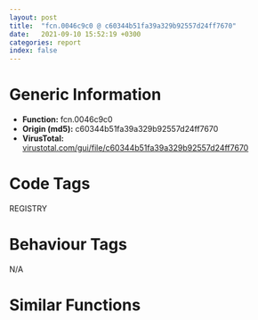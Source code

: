```yaml
---
layout: post
title:  "fcn.0046c9c0 @ c60344b51fa39a329b92557d24ff7670"
date:   2021-09-10 15:52:19 +0300
categories: report
index: false
---
```


# Generic Information
- **Function:** fcn.0046c9c0
- **Origin (md5):** c60344b51fa39a329b92557d24ff7670
- **VirusTotal:** [virustotal.com/gui/file/c60344b51fa39a329b92557d24ff7670][virustotal_ref]

# Code Tags
<span class="tag" id="REGISTRY">REGISTRY</span>


# Behaviour Tags
<span class="bhv-tag" id="na">N/A</span>

# Similar Functions
<script type="text/javascript" src="https://www.gstatic.com/charts/loader.js"></script>
<script type="text/javascript">

    google.charts.load('current', {'packages':['corechart']});
    google.charts.setOnLoadCallback(drawChart);

    function drawChart() {
    var data = new google.visualization.DataTable();
        data.addColumn('number', 'X');
        data.addColumn('number', 'Y');
        data.addColumn({type: 'string', role: 'tooltip', 'p': {'html': true}});
        data.addColumn({'type': 'string', 'role': 'style'});
        
        data.addRows([
    [101.92048645019531, -15.943992614746094, '<b><a href="/report/fcn.0046c9c0@c60344b51fa39a329b92557d24ff7670">fcn.0046c9c0</a><br>@c60344b51fa39a329b92557d24ff7670</b><br>push ebp<br>mov ebp, esp<br>push 0xffffffffffffffff<br>push 0x5aad3e<br>mov eax, dword<br>push eax<br>sub esp, 0x45c<br>mov eax, dword[0x5ffcc0]<br>xor eax, ebp<br>mov dword[ebp-0x3c], eax<br>push eax<br>lea eax, [ebp-0xc]<br>mov dword<br>mov dword[ebp-0x454], ecx<br>mov dword[ebp-0x450], 0<br>mov dword[ebp-4], 0<br>lea ecx, [ebp-0x28]<br>call fcn.00410600<br>mov byte[ebp-4], 1<br>push ecx<br>mov ecx, esp<br>mov dword[ebp-0x444], esp<br>push 0x5cecf0<br>call fcn.0040f880<br>mov dword[ebp-0x458], eax<br>mov eax, dword[ebp-0x458]<br>mov dword[ebp-0x45c], eax<br>mov byte[ebp-4], 2<br>push ecx<br>mov ecx, esp<br>mov dword[ebp-0x448], esp<br>lea edx, [ebp+0xc]<br>push edx<br>call fcn.0040f860<br>mov dword[ebp-0x460], eax<br>lea eax, [ebp-0x28]<br>push eax<br>mov byte[ebp-4], 1<br>call fcn.00403e70<br>add esp, 0xc<br>lea ecx, [ebp-0x28]<br>call fcn.00472e10<br>cmp eax, 4<br>je 0x46caab<br>push 0x5cecf4<br>mov ecx, dword[ebp+8]<br>call fcn.0040f880<br>mov ecx, dword[ebp-0x450]<br>or ecx, 1<br>mov dword[ebp-0x450], ecx<br>mov byte[ebp-4], 0<br>lea ecx, [ebp-0x28]<br>call fcn.00410770<br>mov dword[ebp-4], 0xffffffff<br>lea ecx, [ebp+0xc]<br>call fcn.00410950<br>mov eax, dword[ebp+8]<br>jmp 0x46cccc<br>push 0<br>lea ecx, [ebp-0x28]<br>call fcn.004107e0<br>push ecx<br>mov ecx, esp<br>mov dword[ebp-0x44c], esp<br>push eax<br>call fcn.0040f860<br>mov dword[ebp-0x464], eax<br>call fcn.0045d8d0<br>add esp, 4<br>mov dword[ebp-0x468], eax<br>mov edx, dword[ebp-0x468]<br>mov dword[ebp-0x2c], edx<br>cmp dword[ebp-0x2c], 0<br>jne 0x46cb26<br>push 0x5cecf8<br>mov ecx, dword[ebp+8]<br>call fcn.0040f880<br>mov eax, dword[ebp-0x450]<br>or eax, 1<br>mov dword[ebp-0x450], eax<br>mov byte[ebp-4], 0<br>lea ecx, [ebp-0x28]<br>call fcn.00410770<br>mov dword[ebp-4], 0xffffffff<br>lea ecx, [ebp+0xc]<br>call fcn.00410950<br>mov eax, dword[ebp+8]<br>jmp 0x46cccc<br>lea ecx, [ebp-0x10]<br>push ecx<br>push 1<br>lea ecx, [ebp-0x28]<br>call fcn.004107e0<br>mov ecx, eax<br>call fcn.00453f10<br>push eax<br>mov edx, dword[ebp-0x2c]<br>push edx<br>call dword[sym.imp.ADVAPI32.dll_RegOpenKeyW]<br>test eax, eax<br>jne 0x46cc88<br>xor eax, eax<br>mov word[ebp-0x43c], ax<br>push 0x3fe<br>push 0<br>lea ecx, [ebp-0x43a]<br>push ecx<br>call fcn.0057a180<br>add esp, 0xc<br>mov dword[ebp-0x34], 0x400<br>push 3<br>lea ecx, [ebp-0x28]<br>call fcn.004107e0<br>mov ecx, eax<br>call fcn.00453f10<br>push eax<br>call fcn.00571b14<br>add esp, 4<br>mov dword[ebp-0x30], eax<br>push 2<br>lea ecx, [ebp-0x28]<br>call fcn.004107e0<br>push eax<br>lea ecx, [ebp-0x38]<br>call fcn.0040f860<br>mov byte[ebp-4], 3<br>push 0x5cecfc<br>lea edx, [ebp-0x38]<br>push edx<br>call fcn.00410200<br>add esp, 8<br>movzx eax, al<br>test eax, eax<br>je 0x46cbcd<br>push 0x5ced00<br>lea ecx, [ebp-0x38]<br>call fcn.0040f9a0<br>lea ecx, [ebp-0x34]<br>push ecx<br>lea edx, [ebp-0x43c]<br>push edx<br>lea eax, [ebp-0x30]<br>push eax<br>push 0<br>lea ecx, [ebp-0x38]<br>call fcn.00453f10<br>push eax<br>mov ecx, dword[ebp-0x10]<br>push ecx<br>call dword[sym.imp.ADVAPI32.dll_RegQueryValueExW]<br>test eax, eax<br>jne 0x46cc7c<br>lea ecx, [ebp-0x440]<br>call fcn.00421860<br>mov byte[ebp-4], 4<br>lea edx, [ebp-0x43c]<br>push edx<br>push 0x5ced04<br>lea eax, [ebp-0x440]<br>push eax<br>call fcn.00415100<br>add esp, 0xc<br>lea ecx, [ebp-0x440]<br>push ecx<br>mov ecx, dword[ebp+8]<br>call fcn.0040f860<br>mov edx, dword[ebp-0x450]<br>or edx, 1<br>mov dword[ebp-0x450], edx<br>mov byte[ebp-4], 3<br>lea ecx, [ebp-0x440]<br>call fcn.00410950<br>mov byte[ebp-4], 1<br>lea ecx, [ebp-0x38]<br>call fcn.00410950<br>mov byte[ebp-4], 0<br>lea ecx, [ebp-0x28]<br>call fcn.00410770<br>mov dword[ebp-4], 0xffffffff<br>lea ecx, [ebp+0xc]<br>call fcn.00410950<br>mov eax, dword[ebp+8]<br>jmp 0x46cccc<br>mov byte[ebp-4], 1<br>lea ecx, [ebp-0x38]<br>call fcn.00410950<br>mov eax, dword[ebp-0x10]<br>push eax<br>call dword[sym.imp.ADVAPI32.dll_RegCloseKey]<br>push 0x5ced0c<br>mov ecx, dword[ebp+8]<br>call fcn.0040f880<br>mov ecx, dword[ebp-0x450]<br>or ecx, 1<br>mov dword[ebp-0x450], ecx<br>mov byte[ebp-4], 0<br>lea ecx, [ebp-0x28]<br>call fcn.00410770<br>mov dword[ebp-4], 0xffffffff<br>lea ecx, [ebp+0xc]<br>call fcn.00410950<br>mov eax, dword[ebp+8]<br>mov ecx, dword[ebp-0xc]<br>mov dword<br>pop ecx<br>mov ecx, dword[ebp-0x3c]<br>xor ecx, ebp<br>call fcn.005713ed<br>mov esp, ebp<br>pop ebp<br>ret 8<br><eoc> ', 'point { fill-color: #e0440e; }'],
[-101.4115219116211, -83.37708282470703, '<b><a href="/report/fcn.00436390@c60344b51fa39a329b92557d24ff7670">fcn.00436390</a><br>@c60344b51fa39a329b92557d24ff7670</b><br>push ebp<br>mov ebp, esp<br>push 0xffffffffffffffff<br>push 0x5b4a37<br>mov eax, dword<br>push eax<br>sub esp, 0x364<br>mov eax, dword[0x5ffcc0]<br>xor eax, ebp<br>mov dword[ebp-0x10], eax<br>push eax<br>lea eax, [ebp-0xc]<br>mov dword<br>mov dword[ebp-0x310], ecx<br>mov dword[ebp-4], 0<br>mov dword[ebp-0x34], 0x104<br>xor eax, eax<br>mov word[ebp-0x24c], ax<br>push 0x206<br>push 0<br>lea ecx, [ebp-0x24a]<br>push ecx<br>call fcn.0057a180<br>add esp, 0xc<br>mov byte[ebp-0x3d], 0<br>lea edx, [ebp-0x38]<br>push edx<br>push 0xf003f<br>push 0<br>push str.SOFTWAREMicrosoftWindowsCurrentVersionApp_Paths360Chrome.exe<br>push reloc.OLEAUT32.dll_SysReAllocString<br>call dword[sym.imp.ADVAPI32.dll_RegOpenKeyExW]<br>test eax, eax<br>jne 0x436431<br>lea eax, [ebp-0x34]<br>push eax<br>lea ecx, [ebp-0x24c]<br>push ecx<br>push 0<br>push 0<br>push str.Path<br>mov edx, dword[ebp-0x38]<br>push edx<br>call dword[sym.imp.ADVAPI32.dll_RegQueryValueExW]<br>jmp 0x43646e<br>lea eax, [ebp-0x38]<br>push eax<br>push 0xf003f<br>push 0<br>push str.Software_Microsoft_Windows_CurrentVersion_Uninstall_360Chrome<br>push 0x80000001<br>call dword[sym.imp.ADVAPI32.dll_RegOpenKeyExW]<br>test eax, eax<br>jne 0x43646e<br>lea ecx, [ebp-0x34]<br>push ecx<br>lea edx, [ebp-0x24c]<br>push edx<br>push 0<br>push 0<br>push str.InstallLocation<br>mov eax, dword[ebp-0x38]<br>push eax<br>call dword[sym.imp.ADVAPI32.dll_RegQueryValueExW]<br>lea ecx, [ebp-0x24c]<br>push ecx<br>lea ecx, [ebp-0x3c]<br>call fcn.0040f880<br>mov byte[ebp-4], 1<br>lea ecx, [ebp-0x3c]<br>call fcn.00410410<br>movzx edx, al<br>test edx, edx<br>je 0x4364bd<br>mov byte[ebp-0x2a1], 0<br>mov byte[ebp-4], 0<br>lea ecx, [ebp-0x3c]<br>call fcn.00410950<br>mov dword[ebp-4], 0xffffffff<br>lea ecx, [ebp+8]<br>call fcn.004221d0<br>mov al, byte[ebp-0x2a1]<br>jmp 0x436aa0<br>push 0x5c<br>lea ecx, [ebp-0x3c]<br>call fcn.0040fe30<br>add eax, 1<br>push eax<br>lea eax, [ebp-0x2a8]<br>push eax<br>lea ecx, [ebp-0x3c]<br>call fcn.0040ffc0<br>mov dword[ebp-0x314], eax<br>mov ecx, dword[ebp-0x314]<br>mov dword[ebp-0x318], ecx<br>mov byte[ebp-4], 2<br>mov edx, dword[ebp-0x318]<br>push edx<br>lea ecx, [ebp-0x3c]<br>call fcn.0040f980<br>mov byte[ebp-4], 1<br>lea ecx, [ebp-0x2a8]<br>call fcn.00410950<br>push str.User_DataDefaultTop_Sites<br>lea ecx, [ebp-0x3c]<br>call fcn.00410280<br>push ecx<br>mov ecx, esp<br>mov dword[ebp-0x2ac], esp<br>lea eax, [ebp-0x3c]<br>push eax<br>call fcn.0040f860<br>mov dword[ebp-0x31c], eax<br>call fcn.00528e50<br>add esp, 4<br>mov dword[ebp-0x320], eax<br>cmp dword[ebp-0x320], 0<br>jne 0x436577<br>mov byte[ebp-0x2ad], 0<br>mov byte[ebp-4], 0<br>lea ecx, [ebp-0x3c]<br>call fcn.00410950<br>mov dword[ebp-4], 0xffffffff<br>lea ecx, [ebp+8]<br>call fcn.004221d0<br>mov al, byte[ebp-0x2ad]<br>jmp 0x436aa0<br>lea ecx, [ebp-0x30]<br>call fcn.00456360<br>mov byte[ebp-4], 3<br>lea ecx, [ebp-0x3c]<br>call fcn.00410390<br>push eax<br>lea ecx, [ebp-0x2cc]<br>call fcn.00402060<br>mov byte[ebp-4], 4<br>lea ecx, [ebp-0x2cc]<br>push ecx<br>lea ecx, [ebp-0x30]<br>call fcn.004563f0<br>movzx edx, al<br>neg edx<br>sbb edx, edx<br>add edx, 1<br>mov byte[ebp-0x2ae], dl<br>mov byte[ebp-4], 3<br>lea ecx, [ebp-0x2cc]<br>call fcn.004020a0<br>movzx eax, byte[ebp-0x2ae]<br>test eax, eax<br>je 0x436617<br>push 0xffffffffffffffff<br>lea ecx, [ebp-0x3c]<br>call fcn.00410430<br>mov byte[ebp-0x2cd], 0<br>mov byte[ebp-4], 1<br>lea ecx, [ebp-0x30]<br>call fcn.00456390<br>mov byte[ebp-4], 0<br>lea ecx, [ebp-0x3c]<br>call fcn.00410950<br>mov dword[ebp-4], 0xffffffff<br>lea ecx, [ebp+8]<br>call fcn.004221d0<br>mov al, byte[ebp-0x2cd]<br>jmp 0x436aa0<br>push 0xffffffffffffffff<br>lea ecx, [ebp-0x3c]<br>call fcn.00410430<br>mov dword[ebp-0x250], 0<br>jmp 0x43663c<br>mov ecx, dword[ebp-0x250]<br>add ecx, 1<br>mov dword[ebp-0x250], ecx<br>lea ecx, [ebp+8]<br>call fcn.00422220<br>cmp dword[ebp-0x250], eax<br>jae 0x436a64<br>cmp dword[ebp-0x250], 0xc<br>jge 0x436a64<br>mov edx, dword[ebp-0x250]<br>push edx<br>lea ecx, [ebp+8]<br>call fcn.00422240<br>add eax, 0x38<br>mov ecx, eax<br>call fcn.004020c0<br>push ecx<br>mov ecx, esp<br>mov dword[ebp-0x2d4], esp<br>push eax<br>call fcn.0040f880<br>mov dword[ebp-0x324], eax<br>call fcn.00528e50<br>add esp, 4<br>mov dword[ebp-0x328], eax<br>cmp dword[ebp-0x328], 0<br>jne 0x4366db<br>mov byte[ebp-0x2d5], 0<br>mov byte[ebp-4], 1<br>lea ecx, [ebp-0x30]<br>call fcn.00456390<br>mov byte[ebp-4], 0<br>lea ecx, [ebp-0x3c]<br>call fcn.00410950<br>mov dword[ebp-4], 0xffffffff<br>lea ecx, [ebp+8]<br>call fcn.004221d0<br>mov al, byte[ebp-0x2d5]<br>jmp 0x436aa0<br>lea ecx, [ebp-0x264]<br>call fcn.0055a97b<br>mov byte[ebp-4], 5<br>push 0<br>push 0x8000<br>mov eax, dword[ebp-0x250]<br>push eax<br>lea ecx, [ebp+8]<br>call fcn.00422240<br>add eax, 0x38<br>mov ecx, eax<br>call fcn.004020c0<br>push eax<br>lea ecx, [ebp-0x264]<br>call fcn.0055ad62<br>lea ecx, [ebp-0x264]<br>call fcn.0055a866<br>mov dword[ebp-0x254], eax<br>mov ecx, dword[ebp-0x254]<br>add ecx, 1<br>push ecx<br>call fcn.00552374<br>add esp, 4<br>mov dword[ebp-0x2dc], eax<br>mov edx, dword[ebp-0x2dc]<br>mov dword[ebp-0x268], edx<br>mov eax, dword[ebp-0x254]<br>add eax, 1<br>push eax<br>push 0<br>mov ecx, dword[ebp-0x268]<br>push ecx<br>call fcn.0057a180<br>add esp, 0xc<br>mov edx, dword[ebp-0x268]<br>add edx, dword[ebp-0x254]<br>mov byte[edx], 0<br>mov eax, dword[ebp-0x254]<br>push eax<br>mov ecx, dword[ebp-0x268]<br>push ecx<br>lea ecx, [ebp-0x264]<br>call fcn.0055a66f<br>lea ecx, [ebp-0x264]<br>call fcn.0055a915<br>mov eax, dword[ebp-0x250]<br>lea ecx, [ebp-0x2a0]<br>call fcn.00527e40<br>mov byte[ebp-4], 6<br>lea ecx, [ebp-0x284]<br>call fcn.00402030<br>mov byte[ebp-4], 7<br>push str.delete_from_prefersite_where_pos<br>lea ecx, [ebp-0x284]<br>call fcn.00421ff0<br>lea edx, [ebp-0x2a0]<br>push edx<br>lea ecx, [ebp-0x284]<br>call fcn.00437390<br>lea eax, [ebp-0x284]<br>push eax<br>lea ecx, [ebp-0x30]<br>call fcn.00456560<br>mov ecx, dword[ebp-0x250]<br>push ecx<br>lea ecx, [ebp+8]<br>call fcn.00422240<br>add eax, 0x1c<br>sub esp, 0x1c<br>mov ecx, esp<br>mov dword[ebp-0x2e0], esp<br>push eax<br>call fcn.004028c0<br>mov dword[ebp-0x32c], eax<br>mov edx, dword[ebp-0x32c]<br>mov dword[ebp-0x330], edx<br>mov byte[ebp-4], 8<br>mov eax, dword[ebp-0x250]<br>push eax<br>lea ecx, [ebp+8]<br>call fcn.00422240<br>sub esp, 0x1c<br>mov ecx, esp<br>mov dword[ebp-0x2e4], esp<br>push eax<br>call fcn.004028c0<br>mov dword[ebp-0x334], eax<br>mov ecx, dword[ebp-0x334]<br>mov dword[ebp-0x338], ecx<br>mov byte[ebp-4], 9<br>sub esp, 0x1c<br>mov ecx, esp<br>mov dword[ebp-0x2e8], esp<br>push str.prefersite<br>call fcn.00402060<br>mov dword[ebp-0x33c], eax<br>mov edx, dword[ebp-0x33c]<br>mov dword[ebp-0x340], edx<br>mov byte[ebp-4], 0xa<br>sub esp, 0x1c<br>mov ecx, esp<br>mov dword[ebp-0x2ec], esp<br>push 0x5d6184<br>call fcn.00402060<br>mov dword[ebp-0x344], eax<br>mov eax, dword[ebp-0x344]<br>mov dword[ebp-0x348], eax<br>mov byte[ebp-4], 0xb<br>sub esp, 0x1c<br>mov ecx, esp<br>mov dword[ebp-0x2f0], esp<br>lea edx, [ebp-0x2a0]<br>push edx<br>call fcn.004028c0<br>mov dword[ebp-0x34c], eax<br>mov eax, dword[ebp-0x254]<br>push eax<br>mov ecx, dword[ebp-0x268]<br>push ecx<br>mov byte[ebp-4], 7<br>lea ecx, [ebp-0x30]<br>call fcn.00456680<br>push 0x5d6190<br>lea ecx, [ebp-0x284]<br>call fcn.00421ff0<br>lea edx, [ebp-0x2a0]<br>push edx<br>lea ecx, [ebp-0x284]<br>call fcn.00437390<br>lea eax, [ebp-0x284]<br>push eax<br>lea ecx, [ebp-0x30]<br>call fcn.00456560<br>mov ecx, dword[ebp-0x250]<br>push ecx<br>lea ecx, [ebp+8]<br>call fcn.00422240<br>add eax, 0x1c<br>sub esp, 0x1c<br>mov ecx, esp<br>mov dword[ebp-0x2f4], esp<br>push eax<br>call fcn.004028c0<br>mov dword[ebp-0x350], eax<br>mov edx, dword[ebp-0x350]<br>mov dword[ebp-0x354], edx<br>mov byte[ebp-4], 0xc<br>mov eax, dword[ebp-0x250]<br>push eax<br>lea ecx, [ebp+8]<br>call fcn.00422240<br>sub esp, 0x1c<br>mov ecx, esp<br>mov dword[ebp-0x2f8], esp<br>push eax<br>call fcn.004028c0<br>mov dword[ebp-0x358], eax<br>mov ecx, dword[ebp-0x358]<br>mov dword[ebp-0x35c], ecx<br>mov byte[ebp-4], 0xd<br>sub esp, 0x1c<br>mov ecx, esp<br>mov dword[ebp-0x2fc], esp<br>push str.thumbnails<br>call fcn.00402060<br>mov dword[ebp-0x360], eax<br>mov edx, dword[ebp-0x360]<br>mov dword[ebp-0x364], edx<br>mov byte[ebp-4], 0xe<br>sub esp, 0x1c<br>mov ecx, esp<br>mov dword[ebp-0x300], esp<br>push str.url_rank<br>call fcn.00402060<br>mov dword[ebp-0x368], eax<br>mov eax, dword[ebp-0x368]<br>mov dword[ebp-0x36c], eax<br>mov byte[ebp-4], 0xf<br>sub esp, 0x1c<br>mov ecx, esp<br>mov dword[ebp-0x304], esp<br>lea edx, [ebp-0x2a0]<br>push edx<br>call fcn.004028c0<br>mov dword[ebp-0x370], eax<br>mov eax, dword[ebp-0x254]<br>push eax<br>mov ecx, dword[ebp-0x268]<br>push ecx<br>mov byte[ebp-4], 7<br>lea ecx, [ebp-0x30]<br>call fcn.00456680<br>mov edx, dword[ebp-0x268]<br>mov dword[ebp-0x308], edx<br>mov eax, dword[ebp-0x308]<br>push eax<br>call fcn.00552369<br>add esp, 4<br>mov byte[ebp-4], 6<br>lea ecx, [ebp-0x284]<br>call fcn.004020a0<br>mov byte[ebp-4], 5<br>lea ecx, [ebp-0x2a0]<br>call fcn.004020a0<br>mov byte[ebp-4], 3<br>lea ecx, [ebp-0x264]<br>call fcn.0055aa56<br>jmp 0x43662d<br>lea ecx, [ebp-0x30]<br>call fcn.00456500<br>mov byte[ebp-0x309], 1<br>mov byte[ebp-4], 1<br>lea ecx, [ebp-0x30]<br>call fcn.00456390<br>mov byte[ebp-4], 0<br>lea ecx, [ebp-0x3c]<br>call fcn.00410950<br>mov dword[ebp-4], 0xffffffff<br>lea ecx, [ebp+8]<br>call fcn.004221d0<br>mov al, byte[ebp-0x309]<br>mov ecx, dword[ebp-0xc]<br>mov dword<br>pop ecx<br>mov ecx, dword[ebp-0x10]<br>xor ecx, ebp<br>call fcn.005713ed<br>mov esp, ebp<br>pop ebp<br>ret 0x18<br><eoc> ', 'null'],
[-10.70168685913086, -16.625333786010742, '<b><a href="/report/fcn.00420360@c60344b51fa39a329b92557d24ff7670">fcn.00420360</a><br>@c60344b51fa39a329b92557d24ff7670</b><br>push ebp<br>mov ebp, esp<br>push 0xffffffffffffffff<br>push 0x5b5228<br>mov eax, dword<br>push eax<br>sub esp, 0x2e4<br>mov eax, dword[0x5ffcc0]<br>xor eax, ebp<br>mov dword[ebp-0x64], eax<br>push eax<br>lea eax, [ebp-0xc]<br>mov dword<br>mov dword[ebp-0x2a8], ecx<br>mov dword[ebp-0x30], 0x104<br>xor eax, eax<br>mov word[ebp-0x26c], ax<br>push 0x206<br>push 0<br>lea ecx, [ebp-0x26a]<br>push ecx<br>call fcn.0057a180<br>add esp, 0xc<br>mov byte[ebp-0x41], 0<br>lea edx, [ebp-0x38]<br>push edx<br>push 0xf003f<br>push 0<br>push str.SOFTWAREMicrosoftWindowsCurrentVersionApp_Paths360chrome.exe<br>push reloc.OLEAUT32.dll_SysReAllocString<br>call dword[sym.imp.ADVAPI32.dll_RegOpenKeyExW]<br>test eax, eax<br>jne 0x4203fa<br>lea eax, [ebp-0x30]<br>push eax<br>lea ecx, [ebp-0x26c]<br>push ecx<br>push 0<br>push 0<br>push str.Path<br>mov edx, dword[ebp-0x38]<br>push edx<br>call dword[sym.imp.ADVAPI32.dll_RegQueryValueExW]<br>jmp 0x420437<br>lea eax, [ebp-0x38]<br>push eax<br>push 0xf003f<br>push 0<br>push str.Software_Microsoft_Windows_CurrentVersion_Uninstall_360chrome<br>push 0x80000001<br>call dword[sym.imp.ADVAPI32.dll_RegOpenKeyExW]<br>test eax, eax<br>jne 0x420437<br>lea ecx, [ebp-0x30]<br>push ecx<br>lea edx, [ebp-0x26c]<br>push edx<br>push 0<br>push 0<br>push str.InstallLocation<br>mov eax, dword[ebp-0x38]<br>push eax<br>call dword[sym.imp.ADVAPI32.dll_RegQueryValueExW]<br>lea ecx, [ebp-0x26c]<br>push ecx<br>lea ecx, [ebp-0x40]<br>call fcn.0040f880<br>mov dword[ebp-4], 0<br>lea ecx, [ebp-0x40]<br>call fcn.00410410<br>movzx edx, al<br>test edx, edx<br>je 0x420481<br>mov al, byte[ebp-0x41]<br>mov byte[ebp-0x279], al<br>mov dword[ebp-4], 0xffffffff<br>lea ecx, [ebp-0x40]<br>call fcn.00410950<br>mov al, byte[ebp-0x279]<br>jmp 0x420900<br>mov ecx, dword[ebp-0x2a8]<br>mov byte[ecx+5], 1<br>push 0x5c<br>lea ecx, [ebp-0x40]<br>call fcn.0040fe30<br>add eax, 1<br>push eax<br>lea edx, [ebp-0x280]<br>push edx<br>lea ecx, [ebp-0x40]<br>call fcn.0040ffc0<br>mov dword[ebp-0x2ac], eax<br>mov eax, dword[ebp-0x2ac]<br>mov dword[ebp-0x2b0], eax<br>mov byte[ebp-4], 1<br>mov ecx, dword[ebp-0x2b0]<br>push ecx<br>lea ecx, [ebp-0x40]<br>call fcn.0040f980<br>mov byte[ebp-4], 0<br>lea ecx, [ebp-0x280]<br>call fcn.00410950<br>push str.User<br>lea ecx, [ebp-0x40]<br>call fcn.0040fa60<br>push 0x5d83f0<br>lea ecx, [ebp-0x40]<br>call fcn.0040fa60<br>push 0x5d83f4<br>lea ecx, [ebp-0x40]<br>call fcn.0040fa60<br>push str.Default<br>lea ecx, [ebp-0x40]<br>call fcn.0040fa60<br>lea ecx, [ebp-0x60]<br>call fcn.00421860<br>mov byte[ebp-4], 2<br>lea ecx, [ebp-0x24]<br>call fcn.0055b1e0<br>mov byte[ebp-4], 3<br>lea ecx, [ebp-0x3c]<br>call fcn.00421860<br>mov byte[ebp-4], 4<br>lea ecx, [ebp-0x5c]<br>call fcn.00410600<br>mov byte[ebp-4], 5<br>mov dword[ebp-0x2c], 0<br>push str.Cache<br>lea ecx, [ebp-0x3c]<br>call fcn.0040f9a0<br>mov edx, dword[ebp-0x40]<br>push edx<br>push str._s_*.*<br>lea eax, [ebp-0x60]<br>push eax<br>call fcn.00415100<br>add esp, 0xc<br>push 0<br>lea ecx, [ebp-0x60]<br>call fcn.00453f10<br>push eax<br>lea ecx, [ebp-0x24]<br>call fcn.0055b278<br>mov dword[ebp-0x28], eax<br>cmp dword[ebp-0x28], 0<br>je 0x420650<br>lea ecx, [ebp-0x24]<br>call fcn.0055b032<br>mov dword[ebp-0x28], eax<br>lea ecx, [ebp-0x24]<br>call fcn.0041ae00<br>test eax, eax<br>je 0x42064b<br>lea ecx, [ebp-0x24]<br>call fcn.0055b1a1<br>test eax, eax<br>je 0x4205b2<br>jmp 0x42057f<br>lea ecx, [ebp-0x270]<br>push ecx<br>lea ecx, [ebp-0x24]<br>call fcn.0055b508<br>mov byte[ebp-4], 6<br>lea ecx, [ebp-0x3c]<br>call fcn.00453f10<br>push eax<br>lea ecx, [ebp-0x270]<br>call fcn.0040fb00<br>test eax, eax<br>jne 0x4205f0<br>mov byte[ebp-4], 5<br>lea ecx, [ebp-0x270]<br>call fcn.00410950<br>jmp 0x420650<br>lea edx, [ebp-0x284]<br>push edx<br>lea ecx, [ebp-0x24]<br>call fcn.0055b508<br>mov dword[ebp-0x2b4], eax<br>mov eax, dword[ebp-0x2b4]<br>mov dword[ebp-0x2b8], eax<br>mov byte[ebp-4], 7<br>mov ecx, dword[ebp-0x2b8]<br>push ecx<br>lea ecx, [ebp-0x5c]<br>call fcn.00410810<br>mov byte[ebp-4], 6<br>lea ecx, [ebp-0x284]<br>call fcn.00410950<br>mov edx, dword[ebp-0x2c]<br>add edx, 1<br>mov dword[ebp-0x2c], edx<br>mov byte[ebp-4], 5<br>lea ecx, [ebp-0x270]<br>call fcn.00410950<br>jmp 0x42057f<br>lea ecx, [ebp-0x34]<br>call fcn.00421860<br>mov byte[ebp-4], 8<br>push str.Favicons_<br>lea ecx, [ebp-0x34]<br>call fcn.0040f9a0<br>push 0x5d8430<br>lea ecx, [ebp-0x34]<br>call fcn.0040fa60<br>push 0x5d8434<br>lea ecx, [ebp-0x34]<br>call fcn.0040fa60<br>push 0x5d8438<br>lea ecx, [ebp-0x34]<br>call fcn.0040fa60<br>push 0x5d843c<br>lea ecx, [ebp-0x34]<br>call fcn.0040fa60<br>push 0x5d8440<br>lea ecx, [ebp-0x34]<br>call fcn.0040fa60<br>push 0x5d8444<br>lea ecx, [ebp-0x34]<br>call fcn.0040fa60<br>push 0x5d8448<br>lea ecx, [ebp-0x34]<br>call fcn.0040fa60<br>mov dword[ebp-0x274], 0<br>jmp 0x4206df<br>mov eax, dword[ebp-0x274]<br>add eax, 1<br>mov dword[ebp-0x274], eax<br>mov ecx, dword[ebp-0x274]<br>cmp ecx, dword[ebp-0x2c]<br>jge 0x420811<br>lea edx, [ebp-0x40]<br>push edx<br>lea ecx, [ebp-0x278]<br>call fcn.0040f860<br>mov byte[ebp-4], 9<br>push 0x5d844c<br>lea ecx, [ebp-0x278]<br>call fcn.00410280<br>mov eax, dword[ebp-0x274]<br>push eax<br>lea ecx, [ebp-0x5c]<br>call fcn.004107e0<br>push eax<br>lea ecx, [ebp-0x278]<br>call fcn.004102b0<br>push 0x5d8450<br>lea ecx, [ebp-0x278]<br>call fcn.00410280<br>push ecx<br>mov ecx, esp<br>mov dword[ebp-0x288], esp<br>lea edx, [ebp-0x278]<br>push edx<br>call fcn.0040f860<br>mov dword[ebp-0x2bc], eax<br>call fcn.00528e50<br>add esp, 4<br>mov dword[ebp-0x2c0], eax<br>cmp dword[ebp-0x2c0], 0<br>je 0x4207fd<br>push ecx<br>mov ecx, esp<br>mov dword[ebp-0x28c], esp<br>lea eax, [ebp-0x34]<br>push eax<br>call fcn.0040f860<br>mov dword[ebp-0x2c4], eax<br>mov ecx, dword[ebp-0x2c4]<br>mov dword[ebp-0x2c8], ecx<br>mov byte[ebp-4], 0xa<br>sub esp, 0x18<br>mov ecx, esp<br>mov dword[ebp-0x290], esp<br>mov edx, dword[ebp+8]<br>push edx<br>call fcn.004220d0<br>mov dword[ebp-0x2cc], eax<br>mov eax, dword[ebp-0x2cc]<br>mov dword[ebp-0x2d0], eax<br>mov byte[ebp-4], 0xb<br>push ecx<br>mov ecx, esp<br>mov dword[ebp-0x294], esp<br>lea edx, [ebp-0x278]<br>push edx<br>call fcn.0040f860<br>mov dword[ebp-0x2d4], eax<br>mov byte[ebp-4], 9<br>mov ecx, dword[ebp-0x2a8]<br>call fcn.0041e430<br>mov byte[ebp-0x2d5], al<br>mov al, byte[ebp-0x2d5]<br>mov byte[ebp-0x41], al<br>mov byte[ebp-4], 8<br>lea ecx, [ebp-0x278]<br>call fcn.00410950<br>jmp 0x4206d0<br>push str._Bookmarks<br>lea ecx, [ebp-0x40]<br>call fcn.00410280<br>push ecx<br>mov ecx, esp<br>mov dword[ebp-0x298], esp<br>lea edx, [ebp-0x34]<br>push edx<br>call fcn.0040f860<br>mov dword[ebp-0x2dc], eax<br>mov eax, dword[ebp-0x2dc]<br>mov dword[ebp-0x2e0], eax<br>mov byte[ebp-4], 0xc<br>sub esp, 0x18<br>mov ecx, esp<br>mov dword[ebp-0x29c], esp<br>mov edx, dword[ebp+8]<br>push edx<br>call fcn.004220d0<br>mov dword[ebp-0x2e4], eax<br>mov eax, dword[ebp-0x2e4]<br>mov dword[ebp-0x2e8], eax<br>mov byte[ebp-4], 0xd<br>push ecx<br>mov ecx, esp<br>mov dword[ebp-0x2a0], esp<br>lea edx, [ebp-0x40]<br>push edx<br>call fcn.0040f860<br>mov dword[ebp-0x2ec], eax<br>mov byte[ebp-4], 8<br>mov ecx, dword[ebp-0x2a8]<br>call fcn.0041e430<br>mov byte[ebp-0x2ed], al<br>mov al, byte[ebp-0x2ed]<br>mov byte[ebp-0x41], al<br>mov cl, byte[ebp-0x41]<br>mov byte[ebp-0x2a1], cl<br>mov byte[ebp-4], 5<br>lea ecx, [ebp-0x34]<br>call fcn.00410950<br>mov byte[ebp-4], 4<br>lea ecx, [ebp-0x5c]<br>call fcn.00410770<br>mov byte[ebp-4], 3<br>lea ecx, [ebp-0x3c]<br>call fcn.00410950<br>mov byte[ebp-4], 2<br>lea ecx, [ebp-0x24]<br>call fcn.0055b209<br>mov byte[ebp-4], 0<br>lea ecx, [ebp-0x60]<br>call fcn.00410950<br>mov dword[ebp-4], 0xffffffff<br>lea ecx, [ebp-0x40]<br>call fcn.00410950<br>mov al, byte[ebp-0x2a1]<br>mov ecx, dword[ebp-0xc]<br>mov dword<br>pop ecx<br>mov ecx, dword[ebp-0x64]<br>xor ecx, ebp<br>call fcn.005713ed<br>mov esp, ebp<br>pop ebp<br>ret 4<br><eoc> ', 'null'],
[-102.2155532836914, 49.0197868347168, '<b><a href="/report/fcn.00435c60@c60344b51fa39a329b92557d24ff7670">fcn.00435c60</a><br>@c60344b51fa39a329b92557d24ff7670</b><br>push ebp<br>mov ebp, esp<br>push 0xffffffffffffffff<br>push 0x5b4a37<br>mov eax, dword<br>push eax<br>sub esp, 0x364<br>mov eax, dword[0x5ffcc0]<br>xor eax, ebp<br>mov dword[ebp-0x10], eax<br>push eax<br>lea eax, [ebp-0xc]<br>mov dword<br>mov dword[ebp-0x310], ecx<br>mov dword[ebp-4], 0<br>mov dword[ebp-0x34], 0x104<br>xor eax, eax<br>mov word[ebp-0x24c], ax<br>push 0x206<br>push 0<br>lea ecx, [ebp-0x24a]<br>push ecx<br>call fcn.0057a180<br>add esp, 0xc<br>mov byte[ebp-0x3d], 0<br>lea edx, [ebp-0x38]<br>push edx<br>push 0xf003f<br>push 0<br>push str.SOFTWARE_Microsoft_Windows_CurrentVersion_App_Paths_360se6.exe<br>push reloc.OLEAUT32.dll_SysReAllocString<br>call dword[sym.imp.ADVAPI32.dll_RegOpenKeyExW]<br>test eax, eax<br>jne 0x435d01<br>lea eax, [ebp-0x34]<br>push eax<br>lea ecx, [ebp-0x24c]<br>push ecx<br>push 0<br>push 0<br>push 0x5d5d44<br>mov edx, dword[ebp-0x38]<br>push edx<br>call dword[sym.imp.ADVAPI32.dll_RegQueryValueExW]<br>jmp 0x435d3e<br>lea eax, [ebp-0x38]<br>push eax<br>push 0xf003f<br>push 0<br>push str.Software_Microsoft_Windows_CurrentVersion_Uninstall_360se6<br>push 0x80000001<br>call dword[sym.imp.ADVAPI32.dll_RegOpenKeyExW]<br>test eax, eax<br>jne 0x435d3e<br>lea ecx, [ebp-0x34]<br>push ecx<br>lea edx, [ebp-0x24c]<br>push edx<br>push 0<br>push 0<br>push str.InstallLocation<br>mov eax, dword[ebp-0x38]<br>push eax<br>call dword[sym.imp.ADVAPI32.dll_RegQueryValueExW]<br>lea ecx, [ebp-0x24c]<br>push ecx<br>lea ecx, [ebp-0x3c]<br>call fcn.0040f880<br>mov byte[ebp-4], 1<br>lea ecx, [ebp-0x3c]<br>call fcn.00410410<br>movzx edx, al<br>test edx, edx<br>je 0x435d8d<br>mov byte[ebp-0x2a1], 0<br>mov byte[ebp-4], 0<br>lea ecx, [ebp-0x3c]<br>call fcn.00410950<br>mov dword[ebp-4], 0xffffffff<br>lea ecx, [ebp+8]<br>call fcn.004221d0<br>mov al, byte[ebp-0x2a1]<br>jmp 0x436370<br>push 0x5c<br>lea ecx, [ebp-0x3c]<br>call fcn.0040fe30<br>add eax, 1<br>push eax<br>lea eax, [ebp-0x2a8]<br>push eax<br>lea ecx, [ebp-0x3c]<br>call fcn.0040ffc0<br>mov dword[ebp-0x314], eax<br>mov ecx, dword[ebp-0x314]<br>mov dword[ebp-0x318], ecx<br>mov byte[ebp-4], 2<br>mov edx, dword[ebp-0x318]<br>push edx<br>lea ecx, [ebp-0x3c]<br>call fcn.0040f980<br>mov byte[ebp-4], 1<br>lea ecx, [ebp-0x2a8]<br>call fcn.00410950<br>push str.User_Data_Default_Top_Sites<br>lea ecx, [ebp-0x3c]<br>call fcn.00410280<br>push ecx<br>mov ecx, esp<br>mov dword[ebp-0x2ac], esp<br>lea eax, [ebp-0x3c]<br>push eax<br>call fcn.0040f860<br>mov dword[ebp-0x31c], eax<br>call fcn.00528e50<br>add esp, 4<br>mov dword[ebp-0x320], eax<br>cmp dword[ebp-0x320], 0<br>jne 0x435e47<br>mov byte[ebp-0x2ad], 0<br>mov byte[ebp-4], 0<br>lea ecx, [ebp-0x3c]<br>call fcn.00410950<br>mov dword[ebp-4], 0xffffffff<br>lea ecx, [ebp+8]<br>call fcn.004221d0<br>mov al, byte[ebp-0x2ad]<br>jmp 0x436370<br>lea ecx, [ebp-0x30]<br>call fcn.00456360<br>mov byte[ebp-4], 3<br>lea ecx, [ebp-0x3c]<br>call fcn.00410390<br>push eax<br>lea ecx, [ebp-0x2cc]<br>call fcn.00402060<br>mov byte[ebp-4], 4<br>lea ecx, [ebp-0x2cc]<br>push ecx<br>lea ecx, [ebp-0x30]<br>call fcn.004563f0<br>movzx edx, al<br>neg edx<br>sbb edx, edx<br>add edx, 1<br>mov byte[ebp-0x2ae], dl<br>mov byte[ebp-4], 3<br>lea ecx, [ebp-0x2cc]<br>call fcn.004020a0<br>movzx eax, byte[ebp-0x2ae]<br>test eax, eax<br>je 0x435ee7<br>push 0xffffffffffffffff<br>lea ecx, [ebp-0x3c]<br>call fcn.00410430<br>mov byte[ebp-0x2cd], 0<br>mov byte[ebp-4], 1<br>lea ecx, [ebp-0x30]<br>call fcn.00456390<br>mov byte[ebp-4], 0<br>lea ecx, [ebp-0x3c]<br>call fcn.00410950<br>mov dword[ebp-4], 0xffffffff<br>lea ecx, [ebp+8]<br>call fcn.004221d0<br>mov al, byte[ebp-0x2cd]<br>jmp 0x436370<br>push 0xffffffffffffffff<br>lea ecx, [ebp-0x3c]<br>call fcn.00410430<br>mov dword[ebp-0x250], 0<br>jmp 0x435f0c<br>mov ecx, dword[ebp-0x250]<br>add ecx, 1<br>mov dword[ebp-0x250], ecx<br>lea ecx, [ebp+8]<br>call fcn.00422220<br>cmp dword[ebp-0x250], eax<br>jae 0x436334<br>cmp dword[ebp-0x250], 0xc<br>jge 0x436334<br>mov edx, dword[ebp-0x250]<br>push edx<br>lea ecx, [ebp+8]<br>call fcn.00422240<br>add eax, 0x38<br>mov ecx, eax<br>call fcn.004020c0<br>push ecx<br>mov ecx, esp<br>mov dword[ebp-0x2d4], esp<br>push eax<br>call fcn.0040f880<br>mov dword[ebp-0x324], eax<br>call fcn.00528e50<br>add esp, 4<br>mov dword[ebp-0x328], eax<br>cmp dword[ebp-0x328], 0<br>jne 0x435fab<br>mov byte[ebp-0x2d5], 0<br>mov byte[ebp-4], 1<br>lea ecx, [ebp-0x30]<br>call fcn.00456390<br>mov byte[ebp-4], 0<br>lea ecx, [ebp-0x3c]<br>call fcn.00410950<br>mov dword[ebp-4], 0xffffffff<br>lea ecx, [ebp+8]<br>call fcn.004221d0<br>mov al, byte[ebp-0x2d5]<br>jmp 0x436370<br>lea ecx, [ebp-0x264]<br>call fcn.0055a97b<br>mov byte[ebp-4], 5<br>push 0<br>push 0x8000<br>mov eax, dword[ebp-0x250]<br>push eax<br>lea ecx, [ebp+8]<br>call fcn.00422240<br>add eax, 0x38<br>mov ecx, eax<br>call fcn.004020c0<br>push eax<br>lea ecx, [ebp-0x264]<br>call fcn.0055ad62<br>lea ecx, [ebp-0x264]<br>call fcn.0055a866<br>mov dword[ebp-0x254], eax<br>mov ecx, dword[ebp-0x254]<br>add ecx, 1<br>push ecx<br>call fcn.00552374<br>add esp, 4<br>mov dword[ebp-0x2dc], eax<br>mov edx, dword[ebp-0x2dc]<br>mov dword[ebp-0x268], edx<br>mov eax, dword[ebp-0x254]<br>add eax, 1<br>push eax<br>push 0<br>mov ecx, dword[ebp-0x268]<br>push ecx<br>call fcn.0057a180<br>add esp, 0xc<br>mov edx, dword[ebp-0x268]<br>add edx, dword[ebp-0x254]<br>mov byte[edx], 0<br>mov eax, dword[ebp-0x254]<br>push eax<br>mov ecx, dword[ebp-0x268]<br>push ecx<br>lea ecx, [ebp-0x264]<br>call fcn.0055a66f<br>lea ecx, [ebp-0x264]<br>call fcn.0055a915<br>mov eax, dword[ebp-0x250]<br>lea ecx, [ebp-0x2a0]<br>call fcn.00527e40<br>mov byte[ebp-4], 6<br>lea ecx, [ebp-0x284]<br>call fcn.00402030<br>mov byte[ebp-4], 7<br>push str.delete_from_pinned_thumbnails_where_pos<br>lea ecx, [ebp-0x284]<br>call fcn.00421ff0<br>lea edx, [ebp-0x2a0]<br>push edx<br>lea ecx, [ebp-0x284]<br>call fcn.00437390<br>lea eax, [ebp-0x284]<br>push eax<br>lea ecx, [ebp-0x30]<br>call fcn.00456560<br>mov ecx, dword[ebp-0x250]<br>push ecx<br>lea ecx, [ebp+8]<br>call fcn.00422240<br>add eax, 0x1c<br>sub esp, 0x1c<br>mov ecx, esp<br>mov dword[ebp-0x2e0], esp<br>push eax<br>call fcn.004028c0<br>mov dword[ebp-0x32c], eax<br>mov edx, dword[ebp-0x32c]<br>mov dword[ebp-0x330], edx<br>mov byte[ebp-4], 8<br>mov eax, dword[ebp-0x250]<br>push eax<br>lea ecx, [ebp+8]<br>call fcn.00422240<br>sub esp, 0x1c<br>mov ecx, esp<br>mov dword[ebp-0x2e4], esp<br>push eax<br>call fcn.004028c0<br>mov dword[ebp-0x334], eax<br>mov ecx, dword[ebp-0x334]<br>mov dword[ebp-0x338], ecx<br>mov byte[ebp-4], 9<br>sub esp, 0x1c<br>mov ecx, esp<br>mov dword[ebp-0x2e8], esp<br>push str.pinned_thumbnails<br>call fcn.00402060<br>mov dword[ebp-0x33c], eax<br>mov edx, dword[ebp-0x33c]<br>mov dword[ebp-0x340], edx<br>mov byte[ebp-4], 0xa<br>sub esp, 0x1c<br>mov ecx, esp<br>mov dword[ebp-0x2ec], esp<br>push 0x5d5f18<br>call fcn.00402060<br>mov dword[ebp-0x344], eax<br>mov eax, dword[ebp-0x344]<br>mov dword[ebp-0x348], eax<br>mov byte[ebp-4], 0xb<br>sub esp, 0x1c<br>mov ecx, esp<br>mov dword[ebp-0x2f0], esp<br>lea edx, [ebp-0x2a0]<br>push edx<br>call fcn.004028c0<br>mov dword[ebp-0x34c], eax<br>mov eax, dword[ebp-0x254]<br>push eax<br>mov ecx, dword[ebp-0x268]<br>push ecx<br>mov byte[ebp-4], 7<br>lea ecx, [ebp-0x30]<br>call fcn.00456680<br>push str.delete_from_user_thumbnails_where_url_rank<br>lea ecx, [ebp-0x284]<br>call fcn.00421ff0<br>lea edx, [ebp-0x2a0]<br>push edx<br>lea ecx, [ebp-0x284]<br>call fcn.00437390<br>lea eax, [ebp-0x284]<br>push eax<br>lea ecx, [ebp-0x30]<br>call fcn.00456560<br>mov ecx, dword[ebp-0x250]<br>push ecx<br>lea ecx, [ebp+8]<br>call fcn.00422240<br>add eax, 0x1c<br>sub esp, 0x1c<br>mov ecx, esp<br>mov dword[ebp-0x2f4], esp<br>push eax<br>call fcn.004028c0<br>mov dword[ebp-0x350], eax<br>mov edx, dword[ebp-0x350]<br>mov dword[ebp-0x354], edx<br>mov byte[ebp-4], 0xc<br>mov eax, dword[ebp-0x250]<br>push eax<br>lea ecx, [ebp+8]<br>call fcn.00422240<br>sub esp, 0x1c<br>mov ecx, esp<br>mov dword[ebp-0x2f8], esp<br>push eax<br>call fcn.004028c0<br>mov dword[ebp-0x358], eax<br>mov ecx, dword[ebp-0x358]<br>mov dword[ebp-0x35c], ecx<br>mov byte[ebp-4], 0xd<br>sub esp, 0x1c<br>mov ecx, esp<br>mov dword[ebp-0x2fc], esp<br>push str.user_thumbnails<br>call fcn.00402060<br>mov dword[ebp-0x360], eax<br>mov edx, dword[ebp-0x360]<br>mov dword[ebp-0x364], edx<br>mov byte[ebp-4], 0xe<br>sub esp, 0x1c<br>mov ecx, esp<br>mov dword[ebp-0x300], esp<br>push str.url_rank<br>call fcn.00402060<br>mov dword[ebp-0x368], eax<br>mov eax, dword[ebp-0x368]<br>mov dword[ebp-0x36c], eax<br>mov byte[ebp-4], 0xf<br>sub esp, 0x1c<br>mov ecx, esp<br>mov dword[ebp-0x304], esp<br>lea edx, [ebp-0x2a0]<br>push edx<br>call fcn.004028c0<br>mov dword[ebp-0x370], eax<br>mov eax, dword[ebp-0x254]<br>push eax<br>mov ecx, dword[ebp-0x268]<br>push ecx<br>mov byte[ebp-4], 7<br>lea ecx, [ebp-0x30]<br>call fcn.00456680<br>mov edx, dword[ebp-0x268]<br>mov dword[ebp-0x308], edx<br>mov eax, dword[ebp-0x308]<br>push eax<br>call fcn.00552369<br>add esp, 4<br>mov byte[ebp-4], 6<br>lea ecx, [ebp-0x284]<br>call fcn.004020a0<br>mov byte[ebp-4], 5<br>lea ecx, [ebp-0x2a0]<br>call fcn.004020a0<br>mov byte[ebp-4], 3<br>lea ecx, [ebp-0x264]<br>call fcn.0055aa56<br>jmp 0x435efd<br>lea ecx, [ebp-0x30]<br>call fcn.00456500<br>mov byte[ebp-0x309], 1<br>mov byte[ebp-4], 1<br>lea ecx, [ebp-0x30]<br>call fcn.00456390<br>mov byte[ebp-4], 0<br>lea ecx, [ebp-0x3c]<br>call fcn.00410950<br>mov dword[ebp-4], 0xffffffff<br>lea ecx, [ebp+8]<br>call fcn.004221d0<br>mov al, byte[ebp-0x309]<br>mov ecx, dword[ebp-0xc]<br>mov dword<br>pop ecx<br>mov ecx, dword[ebp-0x10]<br>xor ecx, ebp<br>call fcn.005713ed<br>mov esp, ebp<br>pop ebp<br>ret 0x18<br><eoc> ', 'null'],
[24.751480102539062, -123.52391052246094, '<b><a href="/report/fcn.0041c7e0@c60344b51fa39a329b92557d24ff7670">fcn.0041c7e0</a><br>@c60344b51fa39a329b92557d24ff7670</b><br>push ebp<br>mov ebp, esp<br>push 0xffffffffffffffff<br>push 0x5b50d1<br>mov eax, dword<br>push eax<br>sub esp, 0x324<br>mov eax, dword[0x5ffcc0]<br>xor eax, ebp<br>mov dword[ebp-0x68], eax<br>push eax<br>lea eax, [ebp-0xc]<br>mov dword<br>mov dword[ebp-0x2c0], ecx<br>mov dword[ebp-0x30], 0x104<br>xor eax, eax<br>mov word[ebp-0x274], ax<br>push 0x206<br>push 0<br>lea ecx, [ebp-0x272]<br>push ecx<br>call fcn.0057a180<br>add esp, 0xc<br>mov byte[ebp-0x45], 0<br>lea edx, [ebp-0x38]<br>push edx<br>push 0xf003f<br>push 0<br>push 0x5d72d8<br>push reloc.OLEAUT32.dll_SysReAllocString<br>call dword[sym.imp.ADVAPI32.dll_RegOpenKeyExW]<br>test eax, eax<br>jne 0x41c866<br>mov eax, dword[ebp-0x2c0]<br>mov byte[eax+5], 1<br>jmp 0x41c86e<br>mov al, byte[ebp-0x45]<br>jmp 0x41ce3c<br>push str.Favicons<br>lea ecx, [ebp-0x34]<br>call fcn.0040f880<br>mov dword[ebp-4], 0<br>lea ecx, [ebp-0x64]<br>call fcn.00421860<br>mov byte[ebp-4], 1<br>lea ecx, [ebp-0x3c]<br>call fcn.00421860<br>mov byte[ebp-4], 2<br>lea ecx, [ebp-0x60]<br>call fcn.00410600<br>mov byte[ebp-4], 3<br>mov dword[ebp-0x2c], 0<br>push 0x1c<br>lea ecx, [ebp-0x280]<br>push ecx<br>call fcn.00516660<br>add esp, 8<br>mov dword[ebp-0x2c4], eax<br>mov edx, dword[ebp-0x2c4]<br>mov dword[ebp-0x2c8], edx<br>mov byte[ebp-4], 4<br>push str._Tencent_QQBrowser_User_Data_Default<br>mov eax, dword[ebp-0x2c8]<br>push eax<br>lea ecx, [ebp-0x44]<br>push ecx<br>call fcn.00410080<br>add esp, 0xc<br>mov byte[ebp-4], 6<br>lea ecx, [ebp-0x280]<br>call fcn.00410950<br>lea ecx, [ebp-0x24]<br>call fcn.0055b1e0<br>mov byte[ebp-4], 7<br>lea ecx, [ebp-0x40]<br>call fcn.00421860<br>mov byte[ebp-4], 8<br>push 0x5d73bc<br>lea ecx, [ebp-0x40]<br>call fcn.0040f9a0<br>mov edx, dword[ebp-0x3c]<br>push edx<br>mov eax, dword[ebp-0x44]<br>push eax<br>push str._s__s_*.*<br>lea ecx, [ebp-0x64]<br>push ecx<br>call fcn.00415100<br>add esp, 0x10<br>push 0<br>lea ecx, [ebp-0x64]<br>call fcn.00453f10<br>push eax<br>lea ecx, [ebp-0x24]<br>call fcn.0055b278<br>mov dword[ebp-0x28], eax<br>cmp dword[ebp-0x28], 0<br>je 0x41ca20<br>lea ecx, [ebp-0x24]<br>call fcn.0055b032<br>mov dword[ebp-0x28], eax<br>lea ecx, [ebp-0x24]<br>call fcn.0041ae00<br>test eax, eax<br>je 0x41ca1b<br>lea ecx, [ebp-0x24]<br>call fcn.0055b1a1<br>test eax, eax<br>je 0x41c982<br>jmp 0x41c94f<br>lea edx, [ebp-0x278]<br>push edx<br>lea ecx, [ebp-0x24]<br>call fcn.0055b508<br>mov byte[ebp-4], 9<br>lea ecx, [ebp-0x40]<br>call fcn.00453f10<br>push eax<br>lea ecx, [ebp-0x278]<br>call fcn.0040fb00<br>test eax, eax<br>jne 0x41c9c0<br>mov byte[ebp-4], 8<br>lea ecx, [ebp-0x278]<br>call fcn.00410950<br>jmp 0x41ca20<br>lea eax, [ebp-0x284]<br>push eax<br>lea ecx, [ebp-0x24]<br>call fcn.0055b508<br>mov dword[ebp-0x2cc], eax<br>mov ecx, dword[ebp-0x2cc]<br>mov dword[ebp-0x2d0], ecx<br>mov byte[ebp-4], 0xa<br>mov edx, dword[ebp-0x2d0]<br>push edx<br>lea ecx, [ebp-0x60]<br>call fcn.00410810<br>mov byte[ebp-4], 9<br>lea ecx, [ebp-0x284]<br>call fcn.00410950<br>mov eax, dword[ebp-0x2c]<br>add eax, 1<br>mov dword[ebp-0x2c], eax<br>mov byte[ebp-4], 8<br>lea ecx, [ebp-0x278]<br>call fcn.00410950<br>jmp 0x41c94f<br>mov dword[ebp-0x27c], 0<br>jmp 0x41ca3b<br>mov ecx, dword[ebp-0x27c]<br>add ecx, 1<br>mov dword[ebp-0x27c], ecx<br>mov edx, dword[ebp-0x27c]<br>cmp edx, dword[ebp-0x2c]<br>jge 0x41cbb4<br>push 0x1c<br>lea eax, [ebp-0x288]<br>push eax<br>call fcn.00516660<br>add esp, 8<br>mov dword[ebp-0x2d4], eax<br>mov ecx, dword[ebp-0x2d4]<br>mov dword[ebp-0x2d8], ecx<br>mov byte[ebp-4], 0xb<br>push str._Tencent_QQBrowser_User_Data_Default_<br>mov edx, dword[ebp-0x2d8]<br>push edx<br>lea eax, [ebp-0x28c]<br>push eax<br>call fcn.00410080<br>add esp, 0xc<br>mov dword[ebp-0x2dc], eax<br>mov ecx, dword[ebp-0x2dc]<br>mov dword[ebp-0x2e0], ecx<br>mov byte[ebp-4], 0xc<br>mov edx, dword[ebp-0x2e0]<br>push edx<br>lea ecx, [ebp-0x44]<br>call fcn.0040f980<br>mov byte[ebp-4], 0xb<br>lea ecx, [ebp-0x28c]<br>call fcn.00410950<br>mov byte[ebp-4], 8<br>lea ecx, [ebp-0x288]<br>call fcn.00410950<br>mov eax, dword[ebp-0x27c]<br>push eax<br>lea ecx, [ebp-0x60]<br>call fcn.004107e0<br>push eax<br>lea ecx, [ebp-0x44]<br>call fcn.004102b0<br>push str._Bookmarks<br>lea ecx, [ebp-0x44]<br>call fcn.00410280<br>push ecx<br>mov ecx, esp<br>mov dword[ebp-0x290], esp<br>lea edx, [ebp-0x44]<br>push edx<br>call fcn.0040f860<br>mov dword[ebp-0x2e4], eax<br>call fcn.00528e50<br>add esp, 4<br>mov dword[ebp-0x2e8], eax<br>cmp dword[ebp-0x2e8], 0<br>je 0x41cbaf<br>push ecx<br>mov ecx, esp<br>mov dword[ebp-0x294], esp<br>lea eax, [ebp-0x34]<br>push eax<br>call fcn.0040f860<br>mov dword[ebp-0x2ec], eax<br>mov ecx, dword[ebp-0x2ec]<br>mov dword[ebp-0x2f0], ecx<br>mov byte[ebp-4], 0xd<br>sub esp, 0x18<br>mov ecx, esp<br>mov dword[ebp-0x298], esp<br>mov edx, dword[ebp+8]<br>push edx<br>call fcn.004220d0<br>mov dword[ebp-0x2f4], eax<br>mov eax, dword[ebp-0x2f4]<br>mov dword[ebp-0x2f8], eax<br>mov byte[ebp-4], 0xe<br>push ecx<br>mov ecx, esp<br>mov dword[ebp-0x29c], esp<br>lea edx, [ebp-0x44]<br>push edx<br>call fcn.0040f860<br>mov dword[ebp-0x2fc], eax<br>mov byte[ebp-4], 8<br>mov ecx, dword[ebp-0x2c0]<br>call fcn.0041e430<br>mov byte[ebp-0x2fd], al<br>mov al, byte[ebp-0x2fd]<br>mov byte[ebp-0x45], al<br>jmp 0x41ca2c<br>push 0x1c<br>lea ecx, [ebp-0x2a0]<br>push ecx<br>call fcn.00516660<br>add esp, 8<br>mov dword[ebp-0x304], eax<br>mov edx, dword[ebp-0x304]<br>mov dword[ebp-0x308], edx<br>mov byte[ebp-4], 0xf<br>push str._Ten<br>mov eax, dword[ebp-0x308]<br>push eax<br>lea ecx, [ebp-0x2a4]<br>push ecx<br>call fcn.00410080<br>add esp, 0xc<br>mov dword[ebp-0x30c], eax<br>mov edx, dword[ebp-0x30c]<br>mov dword[ebp-0x310], edx<br>mov byte[ebp-4], 0x10<br>mov eax, dword[ebp-0x310]<br>push eax<br>lea ecx, [ebp-0x44]<br>call fcn.0040f980<br>mov byte[ebp-4], 0xf<br>lea ecx, [ebp-0x2a4]<br>call fcn.00410950<br>mov byte[ebp-4], 8<br>lea ecx, [ebp-0x2a0]<br>call fcn.00410950<br>push str.cent_<br>lea ecx, [ebp-0x44]<br>call fcn.0040fa60<br>push 0x5d7454<br>lea ecx, [ebp-0x44]<br>call fcn.0040fa60<br>push str.rowser_<br>lea ecx, [ebp-0x44]<br>call fcn.0040fa60<br>push str.User<br>lea ecx, [ebp-0x44]<br>call fcn.0040fa60<br>push 0x5d7478<br>lea ecx, [ebp-0x44]<br>call fcn.0040fa60<br>push 0x5d747c<br>lea ecx, [ebp-0x44]<br>call fcn.0040fa60<br>push str.Default<br>lea ecx, [ebp-0x44]<br>call fcn.0040fa60<br>push ecx<br>mov ecx, esp<br>mov dword[ebp-0x2a8], esp<br>lea edx, [ebp-0x44]<br>push edx<br>call fcn.0040f860<br>mov dword[ebp-0x314], eax<br>call fcn.00528e50<br>add esp, 4<br>mov dword[ebp-0x318], eax<br>cmp dword[ebp-0x318], 0<br>je 0x41cdd8<br>push 0x5d7498<br>lea ecx, [ebp-0x44]<br>call fcn.0040fa60<br>push 0x5d749c<br>lea ecx, [ebp-0x44]<br>call fcn.0040fa60<br>push str.marks<br>lea ecx, [ebp-0x44]<br>call fcn.0040fa60<br>push ecx<br>mov ecx, esp<br>mov dword[ebp-0x2b0], esp<br>lea eax, [ebp-0x34]<br>push eax<br>call fcn.0040f860<br>mov dword[ebp-0x31c], eax<br>mov ecx, dword[ebp-0x31c]<br>mov dword[ebp-0x320], ecx<br>mov byte[ebp-4], 0x11<br>sub esp, 0x18<br>mov ecx, esp<br>mov dword[ebp-0x2b4], esp<br>mov edx, dword[ebp+8]<br>push edx<br>call fcn.004220d0<br>mov dword[ebp-0x324], eax<br>mov eax, dword[ebp-0x324]<br>mov dword[ebp-0x328], eax<br>mov byte[ebp-4], 0x12<br>push ecx<br>mov ecx, esp<br>mov dword[ebp-0x2b8], esp<br>lea edx, [ebp-0x44]<br>push edx<br>call fcn.0040f860<br>mov dword[ebp-0x32c], eax<br>mov byte[ebp-4], 8<br>mov ecx, dword[ebp-0x2c0]<br>call fcn.0041e430<br>mov byte[ebp-0x32d], al<br>mov al, byte[ebp-0x32d]<br>mov byte[ebp-0x2a9], al<br>mov byte[ebp-4], 7<br>lea ecx, [ebp-0x40]<br>call fcn.00410950<br>mov byte[ebp-4], 6<br>lea ecx, [ebp-0x24]<br>call fcn.0055b209<br>mov byte[ebp-4], 3<br>lea ecx, [ebp-0x44]<br>call fcn.00410950<br>mov byte[ebp-4], 2<br>lea ecx, [ebp-0x60]<br>call fcn.00410770<br>mov byte[ebp-4], 1<br>lea ecx, [ebp-0x3c]<br>call fcn.00410950<br>mov byte[ebp-4], 0<br>lea ecx, [ebp-0x64]<br>call fcn.00410950<br>mov dword[ebp-4], 0xffffffff<br>lea ecx, [ebp-0x34]<br>call fcn.00410950<br>mov al, byte[ebp-0x2a9]<br>jmp 0x41ce3c<br>mov byte[ebp-0x2b9], 1<br>mov byte[ebp-4], 7<br>lea ecx, [ebp-0x40]<br>call fcn.00410950<br>mov byte[ebp-4], 6<br>lea ecx, [ebp-0x24]<br>call fcn.0055b209<br>mov byte[ebp-4], 3<br>lea ecx, [ebp-0x44]<br>call fcn.00410950<br>mov byte[ebp-4], 2<br>lea ecx, [ebp-0x60]<br>call fcn.00410770<br>mov byte[ebp-4], 1<br>lea ecx, [ebp-0x3c]<br>call fcn.00410950<br>mov byte[ebp-4], 0<br>lea ecx, [ebp-0x64]<br>call fcn.00410950<br>mov dword[ebp-4], 0xffffffff<br>lea ecx, [ebp-0x34]<br>call fcn.00410950<br>mov al, byte[ebp-0x2b9]<br>mov ecx, dword[ebp-0xc]<br>mov dword<br>pop ecx<br>mov ecx, dword[ebp-0x68]<br>xor ecx, ebp<br>call fcn.005713ed<br>mov esp, ebp<br>pop ebp<br>ret 4<br><eoc> ', 'null'],
[23.453344345092773, 90.69432830810547, '<b><a href="/report/fcn.00420920@c60344b51fa39a329b92557d24ff7670">fcn.00420920</a><br>@c60344b51fa39a329b92557d24ff7670</b><br>push ebp<br>mov ebp, esp<br>push 0xffffffffffffffff<br>push 0x5b5574<br>mov eax, dword<br>push eax<br>sub esp, 0x2fc<br>mov eax, dword[0x5ffcc0]<br>xor eax, ebp<br>mov dword[ebp-0x10], eax<br>push eax<br>lea eax, [ebp-0xc]<br>mov dword<br>mov dword[ebp-0x29c], ecx<br>mov dword[ebp-4], 0<br>mov dword[ebp-0x14], 0xffffffff<br>mov dword[ebp-0x18], 0<br>jmp 0x420971<br>mov eax, dword[ebp-0x18]<br>add eax, 1<br>mov dword[ebp-0x18], eax<br>mov ecx, dword[ebp-0x29c]<br>add ecx, 8<br>call fcn.00422600<br>cmp dword[ebp-0x18], eax<br>jae 0x4209b4<br>lea ecx, [ebp+8]<br>push ecx<br>mov edx, dword[ebp-0x18]<br>push edx<br>mov ecx, dword[ebp-0x29c]<br>add ecx, 8<br>call fcn.00472a30<br>push eax<br>call fcn.004271c0<br>add esp, 8<br>movzx eax, al<br>test eax, eax<br>je 0x4209b2<br>mov ecx, dword[ebp-0x18]<br>mov dword[ebp-0x14], ecx<br>jmp 0x4209b4<br>jmp 0x420968<br>cmp dword[ebp-0x14], 0xffffffff<br>jne 0x4209db<br>mov byte[ebp-0x249], 0<br>mov dword[ebp-4], 0xffffffff<br>lea ecx, [ebp+8]<br>call fcn.004020a0<br>mov al, byte[ebp-0x249]<br>jmp 0x42114b<br>mov edx, dword[ebp-0x14]<br>mov dword[ebp-0x2a0], edx<br>cmp dword[ebp-0x2a0], 9<br>ja case.0x4209f7.8<br>mov eax, dword[ebp-0x2a0]<br>jmp dword[eax*4+0x421168]<br>mov ecx, dword[ebp+0x24]<br>push ecx<br>mov ecx, dword[ebp-0x29c]<br>call fcn.0041d510<br>mov byte[ebp-0x24a], al<br>mov dword[ebp-4], 0xffffffff<br>lea ecx, [ebp+8]<br>call fcn.004020a0<br>mov al, byte[ebp-0x24a]<br>jmp 0x42114b<br>mov edx, dword[ebp+0x24]<br>push edx<br>mov ecx, dword[ebp-0x29c]<br>call fcn.0041e140<br>mov byte[ebp-0x24b], al<br>mov dword[ebp-4], 0xffffffff<br>lea ecx, [ebp+8]<br>call fcn.004020a0<br>mov al, byte[ebp-0x24b]<br>jmp 0x42114b<br>mov dword[ebp-0x1c], 0x104<br>xor eax, eax<br>mov word[ebp-0x234], ax<br>push 0x206<br>push 0<br>lea ecx, [ebp-0x232]<br>push ecx<br>call fcn.0057a180<br>add esp, 0xc<br>mov byte[ebp-0x25], 0<br>call fcn.005167c0<br>test eax, eax<br>je 0x420ae3<br>lea edx, [ebp-0x20]<br>push edx<br>push 0xf013f<br>push 0<br>push str.SOFTWARE_Microsoft_Windows_CurrentVersion_App_Paths_chrome.exe<br>push reloc.OLEAUT32.dll_SysReAllocString<br>call dword[sym.imp.ADVAPI32.dll_RegOpenKeyExW]<br>test eax, eax<br>jne 0x420ab8<br>mov eax, dword[ebp-0x29c]<br>mov byte[eax+5], 1<br>lea ecx, [ebp-0x20]<br>push ecx<br>push 0xf013f<br>push 0<br>push str.Software_Chrome<br>push 0x80000001<br>call dword[sym.imp.ADVAPI32.dll_RegOpenKeyExW]<br>test eax, eax<br>jne 0x420ae1<br>mov edx, dword[ebp-0x29c]<br>mov byte[edx+5], 1<br>jmp 0x420b35<br>lea eax, [ebp-0x20]<br>push eax<br>push 0xf003f<br>push 0<br>push str.SOFTWAREMicrosoftWindowsCurrentVersionApp_Pathschrome.exe<br>push reloc.OLEAUT32.dll_SysReAllocString<br>call dword[sym.imp.ADVAPI32.dll_RegOpenKeyExW]<br>test eax, eax<br>jne 0x420b0c<br>mov ecx, dword[ebp-0x29c]<br>mov byte[ecx+5], 1<br>lea edx, [ebp-0x20]<br>push edx<br>push 0xf003f<br>push 0<br>push str.SoftwareChrome<br>push 0x80000001<br>call dword[sym.imp.ADVAPI32.dll_RegOpenKeyExW]<br>test eax, eax<br>jne 0x420b35<br>mov eax, dword[ebp-0x29c]<br>mov byte[eax+5], 1<br>push 0x1c<br>lea ecx, [ebp-0x250]<br>push ecx<br>call fcn.00516660<br>add esp, 8<br>mov dword[ebp-0x2a4], eax<br>mov edx, dword[ebp-0x2a4]<br>mov dword[ebp-0x2a8], edx<br>mov byte[ebp-4], 1<br>push str.Goo<br>mov eax, dword[ebp-0x2a8]<br>push eax<br>lea ecx, [ebp-0x24]<br>push ecx<br>call fcn.00410080<br>add esp, 0xc<br>mov byte[ebp-4], 3<br>lea ecx, [ebp-0x250]<br>call fcn.00410950<br>push str.gle<br>lea ecx, [ebp-0x24]<br>call fcn.0040fa60<br>push 0x5d8e44<br>lea ecx, [ebp-0x24]<br>call fcn.0040fa60<br>push str.ome<br>lea ecx, [ebp-0x24]<br>call fcn.0040fa60<br>push str.User<br>lea ecx, [ebp-0x24]<br>call fcn.0040fa60<br>push 0x5d8e64<br>lea ecx, [ebp-0x24]<br>call fcn.0040fa60<br>push 0x5d8e68<br>lea ecx, [ebp-0x24]<br>call fcn.0040fa60<br>push str.Default<br>lea ecx, [ebp-0x24]<br>call fcn.0040fa60<br>push ecx<br>mov ecx, esp<br>mov dword[ebp-0x254], esp<br>lea edx, [ebp-0x24]<br>push edx<br>call fcn.0040f860<br>mov dword[ebp-0x2ac], eax<br>call fcn.00528e50<br>add esp, 4<br>mov dword[ebp-0x2b0], eax<br>cmp dword[ebp-0x2b0], 0<br>je 0x420d8c<br>push 0x5d8e84<br>lea ecx, [ebp-0x24]<br>call fcn.0040fa60<br>push 0x5d8e88<br>lea ecx, [ebp-0x24]<br>call fcn.0040fa60<br>push str.marks<br>lea ecx, [ebp-0x24]<br>call fcn.0040fa60<br>lea ecx, [ebp-0x238]<br>call fcn.00421860<br>mov byte[ebp-4], 4<br>push str.Favicons<br>lea ecx, [ebp-0x238]<br>call fcn.0040f9a0<br>push 0x5d8ea4<br>lea ecx, [ebp-0x238]<br>call fcn.0040fa60<br>push 0x5d8ea8<br>lea ecx, [ebp-0x238]<br>call fcn.0040fa60<br>push 0x5d8eac<br>lea ecx, [ebp-0x238]<br>call fcn.0040fa60<br>push 0x5d8eb0<br>lea ecx, [ebp-0x238]<br>call fcn.0040fa60<br>push 0x5d8eb4<br>lea ecx, [ebp-0x238]<br>call fcn.0040fa60<br>push 0x5d8eb8<br>lea ecx, [ebp-0x238]<br>call fcn.0040fa60<br>push 0x5d8ebc<br>lea ecx, [ebp-0x238]<br>call fcn.0040fa60<br>push ecx<br>mov ecx, esp<br>mov dword[ebp-0x25c], esp<br>lea eax, [ebp-0x238]<br>push eax<br>call fcn.0040f860<br>mov dword[ebp-0x2b4], eax<br>mov ecx, dword[ebp-0x2b4]<br>mov dword[ebp-0x2b8], ecx<br>mov byte[ebp-4], 5<br>sub esp, 0x18<br>mov ecx, esp<br>mov dword[ebp-0x260], esp<br>mov edx, dword[ebp+0x24]<br>push edx<br>call fcn.004220d0<br>mov dword[ebp-0x2bc], eax<br>mov eax, dword[ebp-0x2bc]<br>mov dword[ebp-0x2c0], eax<br>mov byte[ebp-4], 6<br>push ecx<br>mov ecx, esp<br>mov dword[ebp-0x264], esp<br>lea edx, [ebp-0x24]<br>push edx<br>call fcn.0040f860<br>mov dword[ebp-0x2c4], eax<br>mov byte[ebp-4], 4<br>mov ecx, dword[ebp-0x29c]<br>call fcn.0041e430<br>mov byte[ebp-0x2c5], al<br>mov al, byte[ebp-0x2c5]<br>mov byte[ebp-0x255], al<br>mov byte[ebp-4], 3<br>lea ecx, [ebp-0x238]<br>call fcn.00410950<br>mov byte[ebp-4], 0<br>lea ecx, [ebp-0x24]<br>call fcn.00410950<br>mov dword[ebp-4], 0xffffffff<br>lea ecx, [ebp+8]<br>call fcn.004020a0<br>mov al, byte[ebp-0x255]<br>jmp 0x42114b<br>mov ecx, dword[ebp-0x29c]<br>mov byte[ecx+5], 0<br>mov byte[ebp-4], 0<br>lea ecx, [ebp-0x24]<br>call fcn.00410950<br>jmp case.0x4209f7.8<br>mov edx, dword[ebp+0x24]<br>push edx<br>mov ecx, dword[ebp-0x29c]<br>call fcn.00420360<br>mov byte[ebp-0x265], al<br>mov dword[ebp-4], 0xffffffff<br>lea ecx, [ebp+8]<br>call fcn.004020a0<br>mov al, byte[ebp-0x265]<br>jmp 0x42114b<br>push 0x1c<br>lea eax, [ebp-0x23c]<br>push eax<br>call fcn.00516660<br>add esp, 8<br>mov byte[ebp-4], 7<br>push 0x5d8ec0<br>lea ecx, [ebp-0x23c]<br>call fcn.0040fa60<br>push ecx<br>mov ecx, esp<br>mov dword[ebp-0x26c], esp<br>lea edx, [ebp-0x23c]<br>push edx<br>call fcn.0040f860<br>mov dword[ebp-0x2cc], eax<br>call fcn.00528e50<br>add esp, 4<br>mov dword[ebp-0x2d0], eax<br>cmp dword[ebp-0x2d0], 0<br>je 0x420f2e<br>push str._Bookmarks<br>lea ecx, [ebp-0x23c]<br>call fcn.0040fa60<br>lea ecx, [ebp-0x240]<br>call fcn.00421860<br>mov byte[ebp-4], 8<br>push str.Favicons<br>lea ecx, [ebp-0x240]<br>call fcn.0040f9a0<br>push ecx<br>mov ecx, esp<br>mov dword[ebp-0x274], esp<br>lea eax, [ebp-0x240]<br>push eax<br>call fcn.0040f860<br>mov dword[ebp-0x2d4], eax<br>mov ecx, dword[ebp-0x2d4]<br>mov dword[ebp-0x2d8], ecx<br>mov byte[ebp-4], 9<br>sub esp, 0x18<br>mov ecx, esp<br>mov dword[ebp-0x278], esp<br>mov edx, dword[ebp+0x24]<br>push edx<br>call fcn.004220d0<br>mov dword[ebp-0x2dc], eax<br>mov eax, dword[ebp-0x2dc]<br>mov dword[ebp-0x2e0], eax<br>mov byte[ebp-4], 0xa<br>push ecx<br>mov ecx, esp<br>mov dword[ebp-0x27c], esp<br>lea edx, [ebp-0x23c]<br>push edx<br>call fcn.0040f860<br>mov dword[ebp-0x2e4], eax<br>mov byte[ebp-4], 8<br>mov ecx, dword[ebp-0x29c]<br>call fcn.0041e430<br>mov byte[ebp-0x2e5], al<br>mov al, byte[ebp-0x2e5]<br>mov byte[ebp-0x26d], al<br>mov byte[ebp-4], 7<br>lea ecx, [ebp-0x240]<br>call fcn.00410950<br>mov byte[ebp-4], 0<br>lea ecx, [ebp-0x23c]<br>call fcn.00410950<br>mov dword[ebp-4], 0xffffffff<br>lea ecx, [ebp+8]<br>call fcn.004020a0<br>mov al, byte[ebp-0x26d]<br>jmp 0x42114b<br>mov byte[ebp-4], 0<br>lea ecx, [ebp-0x23c]<br>call fcn.00410950<br>jmp case.0x4209f7.8<br>mov ecx, dword[ebp+0x24]<br>push ecx<br>mov ecx, dword[ebp-0x29c]<br>call fcn.0041ce60<br>mov byte[ebp-0x27d], al<br>mov dword[ebp-4], 0xffffffff<br>lea ecx, [ebp+8]<br>call fcn.004020a0<br>mov al, byte[ebp-0x27d]<br>jmp 0x42114b<br>mov edx, dword[ebp+0x24]<br>push edx<br>mov ecx, dword[ebp-0x29c]<br>call fcn.0041c7e0<br>mov byte[ebp-0x27e], al<br>mov dword[ebp-4], 0xffffffff<br>lea ecx, [ebp+8]<br>call fcn.004020a0<br>mov al, byte[ebp-0x27e]<br>jmp 0x42114b<br>mov byte[ebp-0x27f], 0<br>mov dword[ebp-4], 0xffffffff<br>lea ecx, [ebp+8]<br>call fcn.004020a0<br>mov al, byte[ebp-0x27f]<br>jmp 0x42114b<br>push 0x1c<br>lea eax, [ebp-0x244]<br>push eax<br>call fcn.00516660<br>add esp, 8<br>mov byte[ebp-4], 0xb<br>push str.UCBrowserUser_DataDefault<br>lea ecx, [ebp-0x244]<br>call fcn.0040fa60<br>push ecx<br>mov ecx, esp<br>mov dword[ebp-0x284], esp<br>lea edx, [ebp-0x244]<br>push edx<br>call fcn.0040f860<br>mov dword[ebp-0x2ec], eax<br>call fcn.00528e50<br>add esp, 4<br>mov dword[ebp-0x2f0], eax<br>cmp dword[ebp-0x2f0], 0<br>je 0x421120<br>push str._Bookmarks<br>lea ecx, [ebp-0x244]<br>call fcn.0040fa60<br>lea ecx, [ebp-0x248]<br>call fcn.00421860<br>mov byte[ebp-4], 0xc<br>push str.Favicons.8<br>lea ecx, [ebp-0x248]<br>call fcn.0040f9a0<br>push ecx<br>mov ecx, esp<br>mov dword[ebp-0x28c], esp<br>lea eax, [ebp-0x248]<br>push eax<br>call fcn.0040f860<br>mov dword[ebp-0x2f4], eax<br>mov ecx, dword[ebp-0x2f4]<br>mov dword[ebp-0x2f8], ecx<br>mov byte[ebp-4], 0xd<br>sub esp, 0x18<br>mov ecx, esp<br>mov dword[ebp-0x290], esp<br>mov edx, dword[ebp+0x24]<br>push edx<br>call fcn.004220d0<br>mov dword[ebp-0x2fc], eax<br>mov eax, dword[ebp-0x2fc]<br>mov dword[ebp-0x300], eax<br>mov byte[ebp-4], 0xe<br>push ecx<br>mov ecx, esp<br>mov dword[ebp-0x294], esp<br>lea edx, [ebp-0x244]<br>push edx<br>call fcn.0040f860<br>mov dword[ebp-0x304], eax<br>mov byte[ebp-4], 0xc<br>mov ecx, dword[ebp-0x29c]<br>call fcn.0041e430<br>mov byte[ebp-0x305], al<br>mov al, byte[ebp-0x305]<br>mov byte[ebp-0x285], al<br>mov byte[ebp-4], 0xb<br>lea ecx, [ebp-0x248]<br>call fcn.00410950<br>mov byte[ebp-4], 0<br>lea ecx, [ebp-0x244]<br>call fcn.00410950<br>mov dword[ebp-4], 0xffffffff<br>lea ecx, [ebp+8]<br>call fcn.004020a0<br>mov al, byte[ebp-0x285]<br>jmp 0x42114b<br>mov byte[ebp-4], 0<br>lea ecx, [ebp-0x244]<br>call fcn.00410950<br>mov byte[ebp-0x295], 0<br>mov dword[ebp-4], 0xffffffff<br>lea ecx, [ebp+8]<br>call fcn.004020a0<br>mov al, byte[ebp-0x295]<br>mov ecx, dword[ebp-0xc]<br>mov dword<br>pop ecx<br>mov ecx, dword[ebp-0x10]<br>xor ecx, ebp<br>call fcn.005713ed<br>mov esp, ebp<br>pop ebp<br>ret 0x20<br><eoc> ', 'null'],

        ]);

    var options = {
        title: 'Similarity Plot',
        legend: 'none',
        colors: ['#dedbd9', '#e6693e', '#ec8f6e', '#f3b49f', '#f6c7b6'],
        tooltip: {isHtml: true, trigger: 'both'},
        explorer: {
        actions: ["dragToZoom", "rightClickToReset"],
        },
        chartArea: {
        width: '80%',
        height: '80%'
        },
        width: '100%',
        height: '100%'
    };

    var chart = new google.visualization.ScatterChart(document.getElementById('chart_div'));

    chart.draw(data, options);
    }
    
</script>


<div id="chart_div" style="width: 100%px; height: 100%;"></div>

# Disassembled Code
{% highlight nasm %}

push ebp
mov ebp, esp
push 0xffffffffffffffff
push 0x5aad3e
mov eax, dword
push eax
sub esp, 0x45c
mov eax, dword[0x5ffcc0]
xor eax, ebp
mov dword[ebp-0x3c], eax
push eax
lea eax, [ebp-0xc]
mov dword
mov dword[ebp-0x454], ecx
mov dword[ebp-0x450], 0
mov dword[ebp-4], 0
lea ecx, [ebp-0x28]
call fcn.00410600
mov byte[ebp-4], 1
push ecx
mov ecx, esp
mov dword[ebp-0x444], esp
push 0x5cecf0
call fcn.0040f880
mov dword[ebp-0x458], eax
mov eax, dword[ebp-0x458]
mov dword[ebp-0x45c], eax
mov byte[ebp-4], 2
push ecx
mov ecx, esp
mov dword[ebp-0x448], esp
lea edx, [ebp+0xc]
push edx
call fcn.0040f860
mov dword[ebp-0x460], eax
lea eax, [ebp-0x28]
push eax
mov byte[ebp-4], 1
call fcn.00403e70
add esp, 0xc
lea ecx, [ebp-0x28]
call fcn.00472e10
cmp eax, 4
je 0x46caab
push 0x5cecf4
mov ecx, dword[ebp+8]
call fcn.0040f880
mov ecx, dword[ebp-0x450]
or ecx, 1
mov dword[ebp-0x450], ecx
mov byte[ebp-4], 0
lea ecx, [ebp-0x28]
call fcn.00410770
mov dword[ebp-4], 0xffffffff
lea ecx, [ebp+0xc]
call fcn.00410950
mov eax, dword[ebp+8]
jmp 0x46cccc
push 0
lea ecx, [ebp-0x28]
call fcn.004107e0
push ecx
mov ecx, esp
mov dword[ebp-0x44c], esp
push eax
call fcn.0040f860
mov dword[ebp-0x464], eax
call fcn.0045d8d0
add esp, 4
mov dword[ebp-0x468], eax
mov edx, dword[ebp-0x468]
mov dword[ebp-0x2c], edx
cmp dword[ebp-0x2c], 0
jne 0x46cb26
push 0x5cecf8
mov ecx, dword[ebp+8]
call fcn.0040f880
mov eax, dword[ebp-0x450]
or eax, 1
mov dword[ebp-0x450], eax
mov byte[ebp-4], 0
lea ecx, [ebp-0x28]
call fcn.00410770
mov dword[ebp-4], 0xffffffff
lea ecx, [ebp+0xc]
call fcn.00410950
mov eax, dword[ebp+8]
jmp 0x46cccc
lea ecx, [ebp-0x10]
push ecx
push 1
lea ecx, [ebp-0x28]
call fcn.004107e0
mov ecx, eax
call fcn.00453f10
push eax
mov edx, dword[ebp-0x2c]
push edx
call dword[sym.imp.ADVAPI32.dll_RegOpenKeyW]
test eax, eax
jne 0x46cc88
xor eax, eax
mov word[ebp-0x43c], ax
push 0x3fe
push 0
lea ecx, [ebp-0x43a]
push ecx
call fcn.0057a180
add esp, 0xc
mov dword[ebp-0x34], 0x400
push 3
lea ecx, [ebp-0x28]
call fcn.004107e0
mov ecx, eax
call fcn.00453f10
push eax
call fcn.00571b14
add esp, 4
mov dword[ebp-0x30], eax
push 2
lea ecx, [ebp-0x28]
call fcn.004107e0
push eax
lea ecx, [ebp-0x38]
call fcn.0040f860
mov byte[ebp-4], 3
push 0x5cecfc
lea edx, [ebp-0x38]
push edx
call fcn.00410200
add esp, 8
movzx eax, al
test eax, eax
je 0x46cbcd
push 0x5ced00
lea ecx, [ebp-0x38]
call fcn.0040f9a0
lea ecx, [ebp-0x34]
push ecx
lea edx, [ebp-0x43c]
push edx
lea eax, [ebp-0x30]
push eax
push 0
lea ecx, [ebp-0x38]
call fcn.00453f10
push eax
mov ecx, dword[ebp-0x10]
push ecx
call dword[sym.imp.ADVAPI32.dll_RegQueryValueExW]
test eax, eax
jne 0x46cc7c
lea ecx, [ebp-0x440]
call fcn.00421860
mov byte[ebp-4], 4
lea edx, [ebp-0x43c]
push edx
push 0x5ced04
lea eax, [ebp-0x440]
push eax
call fcn.00415100
add esp, 0xc
lea ecx, [ebp-0x440]
push ecx
mov ecx, dword[ebp+8]
call fcn.0040f860
mov edx, dword[ebp-0x450]
or edx, 1
mov dword[ebp-0x450], edx
mov byte[ebp-4], 3
lea ecx, [ebp-0x440]
call fcn.00410950
mov byte[ebp-4], 1
lea ecx, [ebp-0x38]
call fcn.00410950
mov byte[ebp-4], 0
lea ecx, [ebp-0x28]
call fcn.00410770
mov dword[ebp-4], 0xffffffff
lea ecx, [ebp+0xc]
call fcn.00410950
mov eax, dword[ebp+8]
jmp 0x46cccc
mov byte[ebp-4], 1
lea ecx, [ebp-0x38]
call fcn.00410950
mov eax, dword[ebp-0x10]
push eax
call dword[sym.imp.ADVAPI32.dll_RegCloseKey]
push 0x5ced0c
mov ecx, dword[ebp+8]
call fcn.0040f880
mov ecx, dword[ebp-0x450]
or ecx, 1
mov dword[ebp-0x450], ecx
mov byte[ebp-4], 0
lea ecx, [ebp-0x28]
call fcn.00410770
mov dword[ebp-4], 0xffffffff
lea ecx, [ebp+0xc]
call fcn.00410950
mov eax, dword[ebp+8]
mov ecx, dword[ebp-0xc]
mov dword
pop ecx
mov ecx, dword[ebp-0x3c]
xor ecx, ebp
call fcn.005713ed
mov esp, ebp
pop ebp
ret 8

{% endhighlight %}

[virustotal_ref]: https://www.virustotal.com/gui/file/c60344b51fa39a329b92557d24ff7670